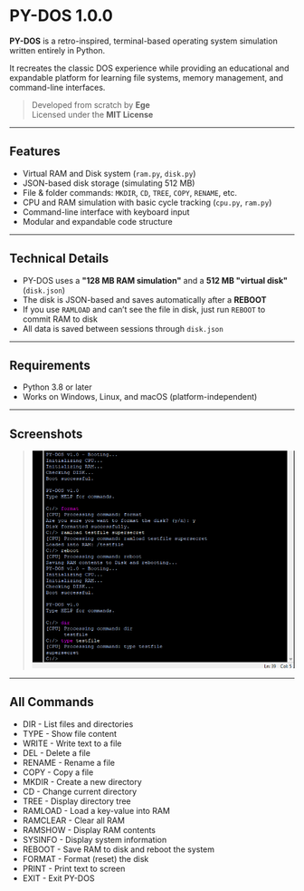 # PY-DOS 1.0.0

**PY-DOS** is a retro-inspired, terminal-based operating system simulation written entirely in Python.

It recreates the classic DOS experience while providing an educational and expandable platform for learning file systems, memory management, and command-line interfaces.

> Developed from scratch by **Ege**  
> Licensed under the **MIT License**

---

## Features

- Virtual RAM and Disk system (`ram.py`, `disk.py`)
- JSON-based disk storage (simulating 512 MB)
- File & folder commands: `MKDIR`, `CD`, `TREE`, `COPY`, `RENAME`, etc.
- CPU and RAM simulation with basic cycle tracking (`cpu.py`, `ram.py`)
- Command-line interface with keyboard input
- Modular and expandable code structure

---

## Technical Details

- PY-DOS uses a **"128 MB RAM simulation"** and a **512 MB "virtual disk"** (`disk.json`)
- The disk is JSON-based and saves automatically after a **REBOOT**
- If you use `RAMLOAD` and can’t see the file in disk, just run `REBOOT` to commit RAM to disk
- All data is saved between sessions through `disk.json`

---

## Requirements

- Python 3.8 or later
- Works on Windows, Linux, and macOS (platform-independent)

---

## Screenshots

> ![](PY-DOS/pydos.png)

---

## All Commands

- DIR - List files and directories
- TYPE <file> - Show file content
- WRITE <file> <txt> - Write text to a file
- DEL <file> - Delete a file
- RENAME <old> <new> - Rename a file
- COPY <src> <dst> - Copy a file
- MKDIR <folder> - Create a new directory
- CD <folder> - Change current directory
- TREE - Display directory tree
- RAMLOAD <k> <v> - Load a key-value into RAM
- RAMCLEAR - Clear all RAM
- RAMSHOW - Display RAM contents
- SYSINFO - Display system information
- REBOOT - Save RAM to disk and reboot the system
- FORMAT - Format (reset) the disk
- PRINT - Print text to screen
- EXIT - Exit PY-DOS
